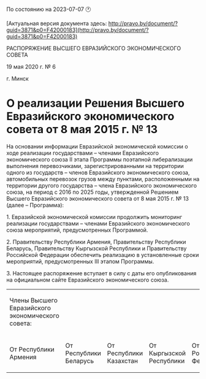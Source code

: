 По состоянию на 2023-07-07 &#x1F550;

[Актуальная версия документа здесь: http://pravo.by/document/?guid=3871&p0=F42000183](http://pravo.by/document/?guid=3871&p0=F42000183)

<p>РАСПОРЯЖЕНИЕ ВЫСШЕГО ЕВРАЗИЙСКОГО ЭКОНОМИЧЕСКОГО СОВЕТА</p>
<p>19 мая 2020 г. № 6</p>
<p>г. Минск</p>
<h1>О реализации Решения Высшего Евразийского экономического совета от 8 мая 2015 г. № 13</h1>
<p>На основании информации Евразийской экономической комиссии о ходе реализации государствами – членами Евразийского экономического союза II этапа Программы поэтапной либерализации выполнения перевозчиками, зарегистрированными на территории одного из государств – членов Евразийского экономического союза, автомобильных перевозок грузов между пунктами, расположенными на территории другого государства – члена Евразийского экономического союза, на период с 2016 по 2025 годы, утвержденной Решением Высшего Евразийского экономического совета от 8 мая 2015 г. № 13 (далее – Программа):</p>
<p>1. Евразийской экономической комиссии продолжить мониторинг реализации государствами – членами Евразийского экономического союза мероприятий, предусмотренных Программой.</p>
<p>2. Правительству Республики Армения, Правительству Республики Беларусь, Правительству Кыргызской Республики и Правительству Российской Федерации обеспечить реализацию в установленные сроки мероприятий, предусмотренных III этапом Программы.</p>
<p>3. Настоящее распоряжение вступает в силу с даты его опубликования на официальном сайте Евразийского экономического союза.</p>
<p></p>
<table>
<tr><td><p>Члены Высшего Евразийского экономического совета:</p></td></tr>
<tr>
<td><p>От Республики Армения</p></td>
<td><p>От Республики Беларусь</p></td>
<td><p>От Республики Казахстан</p></td>
<td><p>От Кыргызской Республики</p></td>
<td><p>От Российской Федерации</p></td>
</tr>
</table>
<p></p>